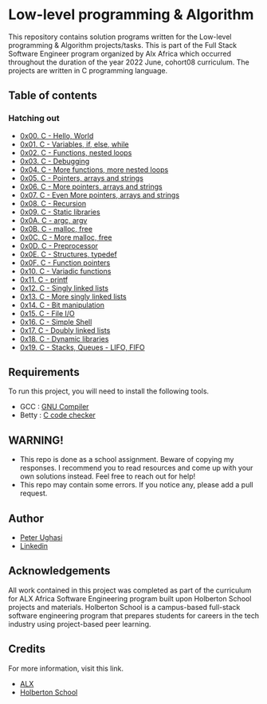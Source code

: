 # Low-level programming & Algorithm

This repository contains solution programs written for the Low-level programming & Algorithm projects/tasks.
This is part of the  Full Stack Software Engineer program organized by Alx  Africa which occurred throughout the duration of the year 2022 June, cohort08 curriculum.
 The projects are written in C programming language.


## Table of contents

### Hatching out

* [0x00. C - Hello, World](https://github.com/tynist/alx-low_level_programming/tree/master/0x00-hello_world)
* [0x01. C - Variables, if, else, while](https://github.com/tynist/alx-low_level_programming/tree/master/0x01-variables_if_else_while)
* [0x02. C - Functions, nested loops](https://github.com/tynist/alx-low_level_programming/tree/master/0x02-functions_nested_loops)
* [0x03. C - Debugging](https://github.com/tynist/alx-low_level_programming/tree/master/0x03-debugging)
* [0x04. C - More functions, more nested loops](https://github.com/tynist/alx-low_level_programming/tree/master/0x04-more_functions_nested_loops)
* [0x05. C - Pointers, arrays and strings](https://github.com/tynist/alx-low_level_programming/tree/master/0x05-pointers_arrays_strings)
* [0x06. C - More pointers, arrays and strings](https://github.com/tynist/alx-low_level_programming/tree/master/0x06-pointers_arrays_strings)
* [0x07. C - Even More pointers, arrays and strings](https://github.com/tynist/alx-low_level_programming/tree/master/0x07-pointers_arrays_strings)
* [0x08. C - Recursion](https://github.com/tynist/alx-low_level_programming/tree/master/0x08-recursion) 
* [0x09. C - Static libraries](https://github.com/tynist/alx-low_level_programming/tree/master/0x09-static_libraries)
* [0x0A. C - argc, argv](https://github.com/tynist/alx-low_level_programming/tree/master/0x0A-argc_argv)
* [0x0B. C - malloc, free](https://github.com/tynist/alx-low_level_programming/tree/master/0x0B-malloc_free)
* [0x0C. C - More malloc, free](https://github.com/tynist/alx-low_level_programming/tree/master/0x0C-more_malloc_free)
* [0x0D. C - Preprocessor](https://github.com/tynist/alx-low_level_programming/tree/master/0x0D-preprocessor)
* [0x0E. C - Structures, typedef](https://github.com/tynist/alx-low_level_programming/tree/master/0x0E-structures_typedef)
* [0x0F. C - Function pointers](https://github.com/tynist/alx-low_level_programming/tree/master/0x0F-function_pointers)
* [0x10. C - Variadic functions](https://github.com/tynist/alx-low_level_programming/tree/master/0x10-variadic_functions)
* [0x11. C - printf](https://github.com/adeleke123/printf)
* [0x12. C - Singly linked lists](https://github.com/tynist/alx-low_level_programming/tree/master/0x12-singly_linked_lists)
* [0x13. C - More singly linked lists](https://github.com/tynist/alx-low_level_programming/tree/master/0x13-more_singly_linked_lists)
* [0x14. C - Bit manipulation](https://github.com/tynist/alx-low_level_programming/tree/master/0x14-bit_manipulation)
* [0x15. C - File I/O](https://github.com/tynist/alx-low_level_programming/tree/master/0x15-file_io)
* [0x16. C - Simple Shell](https://github.com/tynist/simple_shell)
* [0x17. C - Doubly linked lists](https://github.com/tynist/alx-low_level_programming/tree/master/0x17-doubly_linked_lists)
* [0x18. C - Dynamic libraries](https://github.com/tynist/alx-low_level_programming/tree/master/0x18-dynamic_libraries)
* [0x19. C - Stacks, Queues - LIFO, FIFO](https://github.com/oishbdh/monty)

## Requirements

To run this project, you will need to install the following tools.

* GCC : [GNU Compiler](https://gcc.gnu.org/)
* Betty : [C code checker](https://github.com/holbertonschool/Betty.git)


## WARNING!

* This repo is done as a school assignment. Beware of copying my responses. I recommend you to read resources and come up with your own solutions instead. Feel free to reach out for help!
* This repo may contain some errors. If you notice any, please add a pull request.

## Author

- [Peter Ughasi](https://www.github.com/tynist)
- [Linkedin](https://www.linkedin.com/in/peter-ughasi-mypage)

## Acknowledgements
All work contained in this project was completed as part of the curriculum for ALX Africa Software Engineering program built upon Holberton School projects and materials. Holberton School is a campus-based full-stack software engineering program that prepares students for careers in the tech industry using project-based peer learning.


## Credits

For more information, visit this link.
* [ALX](https://www.alxafrica.com/)
* [Holberton School](https://www.holbertonschool.com/)

